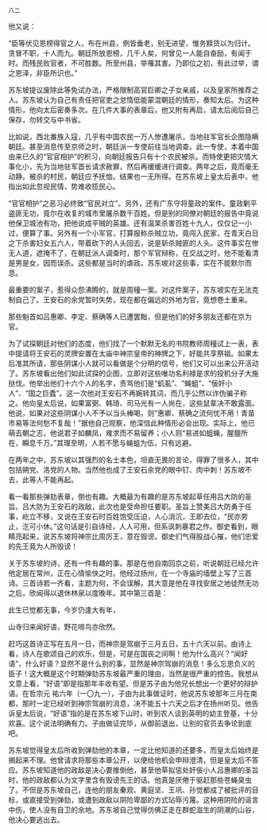     八二 

   他又说：

   “臣等伏见恩榜得官之人，布在州县，例皆垂老，别无进望，惟务黩货以为归计。贪冒不职，十人而九。朝廷所放恩榜，几千人矣，何曾见一人能自奋励，有闻于时。而残民败官者，不可胜数。所至州县，举罹其害。乃即位之初，有此过举，谓之恩泽，非臣所识也。”

   苏东坡提议废除此等免试办法，严格限制高官巨卿之子女亲戚，以及皇家所推荐之人。苏东坡认为自己有责任把官吏之怠惰低能蒙混朝廷的情形，奏知太后。为这种情形，他向太后密奏多次。在几件大事的表章后，他又附有再启，请太后阅后自己保存，勿转交与中书省。

   比如说，西北番族入寇，几乎有中国农民一万人惨遭屠杀，当地驻军官长企图隐瞒朝廷。甚至消息传至京师之时，朝廷派一专使前往当地调查。此一专使，本着中国由来已久的“官官相护”的积习，向朝廷报告只有十个农民被杀。而特使更把灾情大事化小，先为当地驻军首长请求赦罪，然后再缓缓进行调查。两年之后，竟而毫无动静。被杀的村民，朝廷应予抚恤，结果也一无所得。在苏东坡上皇太后表中，他指出如此忽视民情，势难收揽民心。

   “官官相护”之恶习必终致“官民对立”。另外，还有广东守将童政的案件。童政剿平盗匪无功，竟尔在收复的城市里屠杀数千百姓。但是别的同僚对朝廷的报告中竟说他保卫城池有功，把他说成平贼的英雄。还有温杲杀害百姓十九人，仅仅记一小过，便算了事。另外有一个小军官，打算报称杀贼立功，竟闯入民家，在青天白日之下杀害妇女五六人，带着砍下的人头回去，说是斩杀贼匪的人头。这件事实在惨无人道，遮掩不了，在朝廷派人调查时，那个军官辩称，在交战之时，他不能看清是男是女，因而误杀。这些都是当时的虐政。苏东坡对这些事，实在不能默尔而息。

   最重要的案子，惹得众怨沸腾的，就是周穜一案。对这件案子，苏东坡实在无法克制自己了。王安石的余党暂时失势，现在都在偏远的外地为官，竟想卷土重来。

   那些魁首如吕惠卿、李定、蔡确等人已遭罢黜，但是他们的好多朋友还都在京为官。

   为了试探朝廷对他们的态度，他们找了一个默默无名的书院教师周穜试上一表，表中提请将王安石的灵牌安置在太庙中神宗皇帝的神牌之下，好能共享祭祖。如果太后准其所请，那些阴谋小人就可以看做是个分明的信号，他们又可以出来公开活动了。苏东坡看出他们如此试探的企图，立即对这些唯功名利禄是求的投机分子大施挞伐。他举出他们十六个人的名字，责骂他们是“虮虱”、“蝇蛆”、“佞奸小人”、“国之巨蠹”。这一次他对王安石不再婉转其词，而几乎公然以诈伪骗子称之。他向皇太后说，如果富弼、韩琦、司马光有一人尚在，这些鼠辈决不敢露面。他说，如果对这些阴谋小人不予以当头棒喝，则“惠卿、蔡确之流何忧不用！青苗市易等法何愁不复哉！”据他自己观察，他深信此种情形必会出现。实际上，他已萌去朝之志，他说君子如麟凤，难求而不易留养；小人则“易进如蛆蝇，腥膻所在，瞬息千万。”其理至明，人若不愿与蝇蛆为伍，只有远避。

   在两年之中，苏东坡以其强烈的名士本色，坦直无畏的言论，得罪了很多人，其中包括朔党、洛党的人物。当然他也成了王安石余党的眼中钉、肉中刺！苏东坡不去，此等人不能再起。

   看一看那些弹劾表章，倒也有趣。大概最为有趣的是苏东坡起草任用吕大防的圣旨。吕大防为王安石的政敌，此次也是受命担任要职。圣旨上赞美吕大防勇于任事，屹立不移，又说在王安石时百姓饱受压迫，人心消沉，王即去位，“民亦劳止，汔可小休。”这句话是引自诗经，人人可用，但系讽刺暴君之作。御史看到，眼睛亮起来，说苏东坡将神宗比周厉王，意在毁谤。御史们气得股战心摧，他们忠爱的先王竟为人所毁谤！

   关于苏东坡的诗，还有一件有趣的事。那是在他自南回京之前，听说朝廷已经允许他定居在常州，正在心情愉快之时。他经过扬州，在一个寺庙的墙壁上写了三首诗。三首诗若一齐看，主题为何，不会误解。其大意是他在寻找安居之地徒然无功之后，欣闻得以退休林泉以度晚年。其中第三首是：

   此生已觉都无事，今岁仍逢大有年，

   山寺归来闻好语，野花啼鸟亦欣然。

   赶巧这首诗正写在五月一日，而神宗是驾崩于三月五日，五十六天以前。由诗上看，诗人在歌颂自己的欢乐，但是，可是在国丧之间啊！他为什么高兴？“闻好语”，什么好语？显然不是什么别的事，显然是神宗驾崩的消息！多么忘恩负义的臣子！这大概是这个时期弹劾苏东坡最严重的理由，当然是很严重的控告。我想从文意上看，“好语”即是指那年丰收有望。但是苏子由为他兄长想出一个更好的辩护语。在哲宗元 祐六年（一〇九一），子由为此事做证时，他说苏东坡那年三月在南都，那时一定已经听到神宗驾崩的消息，决不能五十六天之后才在扬州听见。他告诉皇太后说，“好语”指的是在苏东坡下山时，听到农人谈到英明的幼主登基，十分欢喜。这个说法明确有力。子由做证完毕，从御前退出，让别的官员去争论到底吧。

   苏东坡觉得皇太后所收到弹劾他的本章，一定比他知道的还要多，而皇太后始终是搁起来不理。他曾请求将那些本章公开，以便给他机会申辩澄清，但是皇太后不答应。苏东坡知道他的政敌是决心要推倒他，甚至他草拟惩处奸佞小人吕惠卿的圣旨时，他的政敌都认为文字里含有毁谤先王的话。他真是厌倦于驱赶那些苍蝇臭虫了。不但是苏东坡自己，连他的朋友秦观、黄庭坚、王巩、孙觉都成了被批评的目标，或直接受到弹劾，或遭到政敌以阴险卑鄙的方式玷辱污蔑。这种用阴险的谣言中伤，使人没有自卫的余地。苏东坡自己觉得仿佛正走在群蛇滋生的阴潮的山谷，他决心要逃出去。

